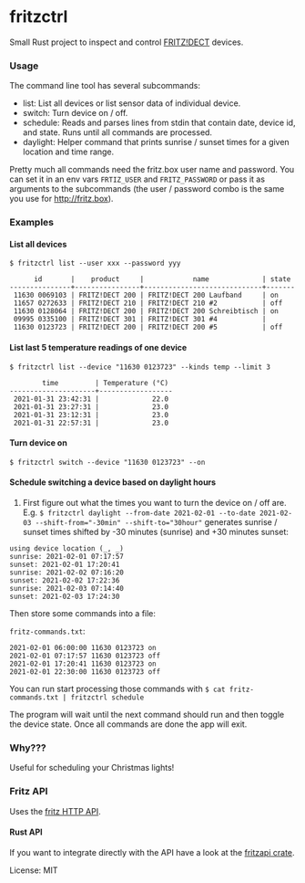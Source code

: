 # fritzctrl

Small Rust project to inspect and control [FRITZ!DECT](https://avm.de/produkte/fritzdect/) devices.

### Usage

The command line tool has several subcommands:
- list: List all devices or list sensor data of individual device.
- switch: Turn device on / off.
- schedule: Reads and parses lines from stdin that contain date, device id, and state. Runs until all commands are processed.
- daylight: Helper command that prints sunrise / sunset times for a given location and time range.

Pretty much all commands need the fritz.box user name and password. You can set it in an env vars `FRTIZ_USER` and `FRITZ_PASSWORD` or pass it as arguments to the subcommands (the user / password combo is the same you use for http://fritz.box).

### Examples

#### List all devices

`$ fritzctrl list --user xxx --password yyy`

```
      id       |    product     |            name             | state
---------------+----------------+-----------------------------+-------
 11630 0069103 | FRITZ!DECT 200 | FRITZ!DECT 200 Laufband     | on
 11657 0272633 | FRITZ!DECT 210 | FRITZ!DECT 210 #2           | off
 11630 0128064 | FRITZ!DECT 200 | FRITZ!DECT 200 Schreibtisch | on
 09995 0335100 | FRITZ!DECT 301 | FRITZ!DECT 301 #4           |
 11630 0123723 | FRITZ!DECT 200 | FRITZ!DECT 200 #5           | off
```

#### List last 5 temperature readings of one device

`$ fritzctrl list --device "11630 0123723" --kinds temp --limit 3`

```
        time         | Temperature (°C)
---------------------+------------------
 2021-01-31 23:42:31 |             22.0
 2021-01-31 23:27:31 |             23.0
 2021-01-31 23:12:31 |             23.0
 2021-01-31 22:57:31 |             23.0
```

#### Turn device on

`$ fritzctrl switch --device "11630 0123723" --on`


#### Schedule switching a device based on daylight hours

1. First figure out what the times you want to turn the device on / off are. E.g.
`$ fritzctrl daylight --from-date 2021-02-01 --to-date 2021-02-03 --shift-from="-30min" --shift-to="30hour"`
generates sunrise / sunset times shifted by -30 minutes (sunrise) and +30 minutes sunset:

```
using device location (_, _)
sunrise: 2021-02-01 07:17:57
sunset: 2021-02-01 17:20:41
sunrise: 2021-02-02 07:16:20
sunset: 2021-02-02 17:22:36
sunrise: 2021-02-03 07:14:40
sunset: 2021-02-03 17:24:30
```

Then store some commands into a file:

`fritz-commands.txt`:

```
2021-02-01 06:00:00 11630 0123723 on
2021-02-01 07:17:57 11630 0123723 off
2021-02-01 17:20:41 11630 0123723 on
2021-02-01 22:30:00 11630 0123723 off
```

You can run start processing those commands with
`$ cat fritz-commands.txt | fritzctrl schedule`

The program will wait until the next command should run and then toggle the device state. Once all commands are done the app will exit.

### Why???

Useful for scheduling your Christmas lights!

### Fritz API

Uses the [fritz HTTP API](https://avm.de/fileadmin/user_upload/Global/Service/Schnittstellen/AHA-HTTP-Interface.pdf).

#### Rust API

If you want to integrate directly with the API have a look at the [fritzapi crate](https://crates.io/crates/fritzapi).


License: MIT
